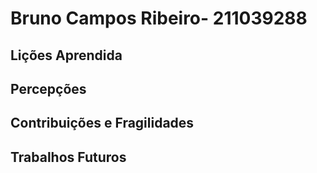 # Bruno Campos Ribeiro- 211039288

## Lições Aprendida

## Percepções

## Contribuições e Fragilidades

##  Trabalhos Futuros